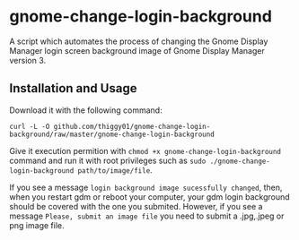 # gnome-change-login-background 
A script which automates the process of changing the Gnome Display Manager login screen background image of Gnome 
Display Manager version 3. 

## Installation and Usage
Download it with the following command:

    curl -L -O github.com/thiggy01/gnome-change-login-background/raw/master/gnome-change-login-background

Give it execution permition with `chmod +x gnome-change-login-background` command and run it with root privileges such 
as `sudo ./gnome-change-login-background path/to/image/file`.

If you see a message `login background image sucessfully changed`, then, when you restart gdm or reboot your computer, 
your gdm login background should be covered with the one you submited. However, if you see a message `Please, submit an
image file` you need to submit a .jpg,.jpeg or png image file.
